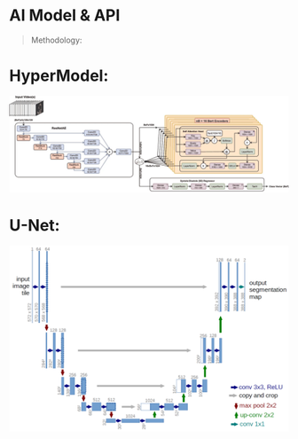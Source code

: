 # AI Model & API

> Methodology:

# HyperModel:
<img src="https://github.com/AbanoubGamalll/Echo-Based-Cardiac-Function-Assessment/blob/main/Media/HyperModel.png"/>

# U-Net:
<img src="https://github.com/AbanoubGamalll/Echo-Based-Cardiac-Function-Assessment/blob/main/Media/U-Net.png"/>
